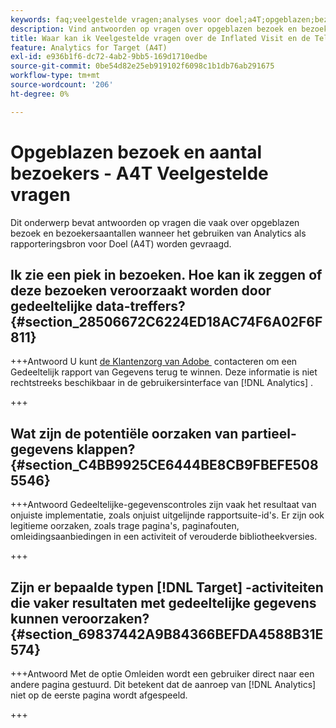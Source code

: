 ```yaml
---
keywords: faq;veelgestelde vragen;analyses voor doel;a4T;opgeblazen;bezoek;bezoeker;gedeeltelijke hit;wees;wees;gedeeltelijk geraakt
description: Vind antwoorden op vragen over opgeblazen bezoek en bezoekersaantallen wanneer het gebruiken van Analytics voor  [!DNL Target]  (A4T). Leer hoe u "gedeeltelijke gegevens" minimaliseert.
title: Waar kan ik Veelgestelde vragen over de Inflated Visit en de Tellingen van de Bezoeker met A4T vinden?
feature: Analytics for Target (A4T)
exl-id: e936b1f6-dc72-4ab2-9bb5-169d1710edbe
source-git-commit: 0be54d82e25eb919102f6098c1b1db76ab291675
workflow-type: tm+mt
source-wordcount: '206'
ht-degree: 0%

---
```


# Opgeblazen bezoek en aantal bezoekers - A4T Veelgestelde vragen

Dit onderwerp bevat antwoorden op vragen die vaak over opgeblazen bezoek en bezoekersaantallen wanneer het gebruiken van Analytics als rapporteringsbron voor Doel (A4T) worden gevraagd.

## Ik zie een piek in bezoeken. Hoe kan ik zeggen of deze bezoeken veroorzaakt worden door gedeeltelijke data-treffers? {#section_28506672C6224ED18AC74F6A02F6F811}

+++Antwoord
U kunt [&#x200B; de Klantenzorg van Adobe &#x200B;](/help/main/cmp-resources-and-contact-information.md#reference_ACA3391A00EF467B87930A450050077C) contacteren om een Gedeeltelijk rapport van Gegevens terug te winnen. Deze informatie is niet rechtstreeks beschikbaar in de gebruikersinterface van [!DNL Analytics] .

+++

## Wat zijn de potentiële oorzaken van partieel-gegevens klappen? {#section_C4BB9925CE6444BE8CB9FBEFE5085546}

+++Antwoord
Gedeeltelijke-gegevenscontroles zijn vaak het resultaat van onjuiste implementatie, zoals onjuist uitgelijnde rapportsuite-id&#39;s. Er zijn ook legitieme oorzaken, zoals trage pagina&#39;s, paginafouten, omleidingsaanbiedingen in een activiteit of verouderde bibliotheekversies.

+++

## Zijn er bepaalde typen [!DNL Target] -activiteiten die vaker resultaten met gedeeltelijke gegevens kunnen veroorzaken? {#section_69837442A9B84366BEFDA4588B31E574}

+++Antwoord
Met de optie Omleiden wordt een gebruiker direct naar een andere pagina gestuurd. Dit betekent dat de aanroep van [!DNL Analytics] niet op de eerste pagina wordt afgespeeld.

+++
